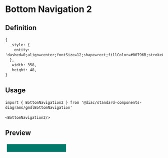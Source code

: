 # Bottom Navigation 2

## Definition

```
{
  _style: { 
    entity: 'dashed=0;align=center;fontSize=12;shape=rect;fillColor=#00796B;strokeColor=none;shadow=0;hachureGap=4;pointerEvents=0;fontFamily=Helvetica;',
  },
  _width: 358,
  _height: 48,
}
```

## Usage

```
import { BottomNavigation2 } from '@diac/standard-components-diagrams/gmdlBottomNavigation'

<BottomNavigation2/>
```

## Preview

<img src="./bottom-navigation-2.png" width="200"/>
